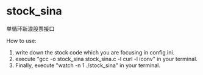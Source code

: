 # stock_sina
单循环新浪股票接口

How to use:
1. write down the stock code which you are focusing in config.ini.
2. execute "gcc -o stock_sina stock_sina.c -l curl -l iconv" in your terminal.
3. Finally, execute "watch -n 1 ./stock_sina" in your terminal.